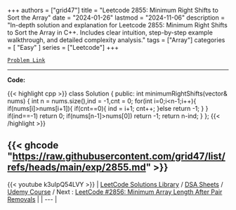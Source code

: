 
+++
authors = ["grid47"]
title = "Leetcode 2855: Minimum Right Shifts to Sort the Array"
date = "2024-01-26"
lastmod = "2024-11-06"
description = "In-depth solution and explanation for Leetcode 2855: Minimum Right Shifts to Sort the Array in C++. Includes clear intuition, step-by-step example walkthrough, and detailed complexity analysis."
tags = ["Array"]
categories = [
    "Easy"
]
series = ["Leetcode"]
+++



[`Problem Link`](https://leetcode.com/problems/minimum-right-shifts-to-sort-the-array/description/)

---
**Code:**

{{< highlight cpp >}}
class Solution {
public:
    int minimumRightShifts(vector<int>& nums) {
        int  n = nums.size(),ind = -1,cnt = 0;
        for(int i=0;i<n-1;i++){
            if(nums[i]>nums[i+1]){
                if(cnt==0){
                ind = i+1;
                cnt++;
                }else return -1;
            }
        }
        if(ind==-1) return 0;
        if(nums[n-1]>nums[0]) return -1;
        return n-ind;
    }
};
{{< /highlight >}}

{{< ghcode "https://raw.githubusercontent.com/grid47/list/refs/heads/main/exp/2855.md" >}}
---
{{< youtube k3uIpQ54LVY >}}
| [LeetCode Solutions Library](https://grid47.xyz/leetcode/) / [DSA Sheets](https://grid47.xyz/sheets/) / [Udemy Course](https://grid47.xyz/courses/) / Next : [LeetCode #2856: Minimum Array Length After Pair Removals](https://grid47.xyz/posts/leetcode-2856-minimum-array-length-after-pair-removals-solution/) |
| --- |
